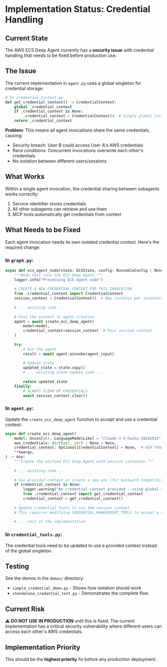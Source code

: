 # Implementation Status: Credential Handling

## Current State

The AWS ECS Deep Agent currently has a **security issue** with credential handling that needs to be fixed before production use.

## The Issue

The current implementation in `agent.py` uses a global singleton for credential storage:

```python
# In credential_context.py
def get_credential_context() -> CredentialContext:
    global _credential_context
    if _credential_context is None:
        _credential_context = CredentialContext()  # Single global instance!
    return _credential_context
```

**Problem**: This means all agent invocations share the same credentials, causing:
- Security breach: User B could access User A's AWS credentials
- Race conditions: Concurrent invocations overwrite each other's credentials
- No isolation between different users/sessions

## What Works

Within a single agent invocation, the credential sharing between subagents works correctly:
1. Service-identifier stores credentials
2. All other subagents can retrieve and use them
3. MCP tools automatically get credentials from context

## What Needs to be Fixed

Each agent invocation needs its own isolated credential context. Here's the required change:

### In `graph.py`:

```python
async def ecs_agent_node(state: ECSState, config: RunnableConfig | None = None) -> ECSState:
    """Node that runs the ECS Deep Agent."""
    logger.info("Processing ECS Agent node")
    
    # CREATE A NEW CREDENTIAL CONTEXT FOR THIS INVOCATION
    from .credential_context import CredentialContext
    session_context = CredentialContext()  # New instance per invocation
    
    # ... existing code ...
    
    # Pass the context to agent creation
    agent = await create_ecs_deep_agent(
        model=model,
        credential_context=session_context  # Pass session context
    )
    
    try:
        # Run the agent
        result = await agent.ainvoke(agent_input)
        
        # Update state
        updated_state = state.copy()
        # ... existing state update code ...
        
        return updated_state
    finally:
        # ALWAYS CLEAN UP CREDENTIALS
        await session_context.clear()
```

### In `agent.py`:

Update the `create_ecs_deep_agent` function to accept and use a credential context:

```python
async def create_ecs_deep_agent(
    model: Union[str, LanguageModelLike] = "claude-3-5-haiku-20241022",
    aws_credentials: dict[str, str] | None = None,
    credential_context: Optional[CredentialContext] = None,  # NEW PARAMETER
    **kwargs,
) -> Any:
    """Create the unified ECS Deep Agent with session isolation."""
    
    # ... existing code ...
    
    # Use provided context or create a new one (for backward compatibility)
    if credential_context is None:
        logger.warning("No credential context provided - using global singleton (UNSAFE)")
        from .credential_context import get_credential_context
        credential_context = get_credential_context()
    
    # Update credential tools to use the session context
    # This requires modifying CREDENTIAL_MANAGEMENT_TOOLS to accept a context
    
    # ... rest of the implementation
```

### In `credential_tools.py`:

The credential tools need to be updated to use a provided context instead of the global singleton.

## Testing

See the demos in the `demos/` directory:
- `simple_credential_demo.py` - Shows how isolation should work
- `standalone_credential_test.py` - Demonstrates the complete flow

## Current Risk

⚠️ **DO NOT USE IN PRODUCTION** until this is fixed. The current implementation has a critical security vulnerability where different users can access each other's AWS credentials.

## Implementation Priority

This should be the **highest priority** fix before any production deployment.
